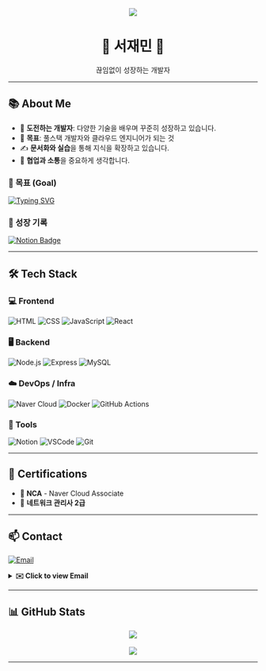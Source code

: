 <div align="center">
  <!-- 상단 배너 -->
  <img src="https://capsule-render.vercel.app/api?type=waving&color=87CEEB&height=150&section=header&text=Hello,%20Developer!&fontSize=40&fontColor=ffffff&animation=twinkling"/>

  <!-- 이름 및 소개 -->
  <h1>🌱 서재민 🌱</h1>
  <p>끊임없이 성장하는 개발자</p>
</div>

---

## 📚 About Me

- 🌟 **도전하는 개발자**: 다양한 기술을 배우며 꾸준히 성장하고 있습니다.
- 🔭 **목표**: 풀스택 개발자와 클라우드 엔지니어가 되는 것
- ✍️ **문서화와 실습**을 통해 지식을 확장하고 있습니다.
- 💬 **협업과 소통**을 중요하게 생각합니다.

### 🚀 목표 (Goal)
[![Typing SVG](https://readme-typing-svg.herokuapp.com?font=Fira+Code&weight=600&pause=1000&color=36BCF7&center=true&vCenter=true&width=280&height=40&lines=Full+Stack+Developer;Cloud+Engineer)](https://git.io/typing-svg)

### 🔗 성장 기록
[![Notion Badge](https://img.shields.io/badge/Visit%20My%20Notion-000000?style=for-the-badge&logo=notion&logoColor=white)](https://www.notion.so/Library_Min-s-Library-1d4ebef145e3808cb050f5a72dbafbe1)

---

## 🛠️ Tech Stack

### 💻 Frontend
![HTML](https://img.shields.io/badge/HTML5-E34F26?style=flat&logo=html5&logoColor=white)
![CSS](https://img.shields.io/badge/CSS3-1572B6?style=flat&logo=css3&logoColor=white)
![JavaScript](https://img.shields.io/badge/JavaScript-F7DF1E?style=flat&logo=javascript&logoColor=black)
![React](https://img.shields.io/badge/React-61DAFB?style=flat&logo=react&logoColor=black)

### 🖥️ Backend
![Node.js](https://img.shields.io/badge/Node.js-339933?style=flat&logo=node.js&logoColor=white)
![Express](https://img.shields.io/badge/Express-000000?style=flat&logo=express&logoColor=white)
![MySQL](https://img.shields.io/badge/MySQL-4479A1?style=flat&logo=mysql&logoColor=white)

### ☁️ DevOps / Infra
![Naver Cloud](https://img.shields.io/badge/Naver_Cloud-03C75A?style=flat&logo=naver&logoColor=white)
![Docker](https://img.shields.io/badge/Docker-2496ED?style=flat&logo=docker&logoColor=white)
![GitHub Actions](https://img.shields.io/badge/GitHub_Actions-2088FF?style=flat&logo=githubactions&logoColor=white)

### 🧰 Tools
![Notion](https://img.shields.io/badge/Notion-000000?style=flat&logo=notion&logoColor=white)
![VSCode](https://img.shields.io/badge/VSCode-007ACC?style=flat&logo=visualstudiocode&logoColor=white)
![Git](https://img.shields.io/badge/Git-F05032?style=flat&logo=git&logoColor=white)

---

## 📜 Certifications

- 🏅 **NCA** - Naver Cloud Associate  
- 🏅 **네트워크 관리사 2급**

---

## 📫 Contact

[![Email](https://img.shields.io/badge/Mail-0078D4?style=for-the-badge&logo=microsoft-outlook&logoColor=white)](mailto:library_mini@outlook.com)

<details>
  <summary><strong>✉️ Click to view Email</strong></summary>
  <br/>
  ⇨ library_mini@outlook.com ⇦
</details>

---

## 📊 GitHub Stats

<p align="center">
  <img src="https://github-readme-stats.vercel.app/api/top-langs/?username=library-min&layout=compact&theme=tokyonight&hide_border=true&langs_count=8" />
  <br/><br/>
  <img src="https://github-readme-stats.vercel.app/api?username=library-min&show_icons=true&theme=tokyonight&hide_border=true" />
</p>

---

